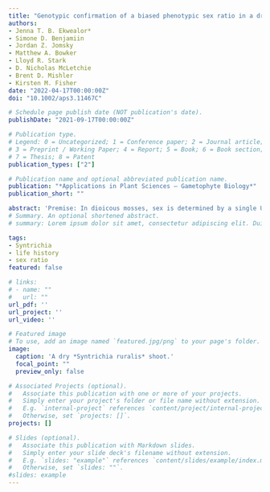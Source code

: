 ```yaml
---
title: "Genotypic confirmation of a biased phenotypic sex ratio in a dryland moss using restriction fragment length polymorphisms"
authors:
- Jenna T. B. Ekwealor*
- Simone D. Benjamiin
- Jordan Z. Jomsky
- Matthew A. Bowker
- Lloyd R. Stark
- D. Nicholas McLetchie
- Brent D. Mishler
- Kirsten M. Fisher
date: "2022-04-17T00:00:00Z"
doi: "10.1002/aps3.11467C"

# Schedule page publish date (NOT publication's date).
publishDate: "2021-09-17T00:00:00Z"

# Publication type.
# Legend: 0 = Uncategorized; 1 = Conference paper; 2 = Journal article;
# 3 = Preprint / Working Paper; 4 = Report; 5 = Book; 6 = Book section;
# 7 = Thesis; 8 = Patent
publication_types: ["2"]

# Publication name and optional abbreviated publication name.
publication: "*Applications in Plant Sciences – Gametophyte Biology*"
publication_short: ""

abstract: 'Premise: In dioicous mosses, sex is determined by a single U (female, ♀) or V (male, ♂) chromosome. Although a 1 : 1 sex ratio is expected following meiosis, phenotypic sex ratios based on the production of gametangia are often female-biased. The dryland moss Syntrichia caninervis (Pottiaceae) is notable for its low frequency of sex expression and strong phenotypic female bias. Here we present a technique to determine genotypic sex in a single shoot of S. caninervis, and report results of a case study examining genotypic and phenotypic sex ratios. Methods: We reanalyzed 271 non-expressing gametophyte shoots from a previous study on S. caninervis sex expression across microhabitats using a restriction fragment length polymorphism (RFLP) method. Results: We recovered a genotypic sex ratio in non-expressing shoots of 18.4♀ : 1♂, which exceeds the female bias of the phenotypic ratio (5.3♀ : 1♂; P = 0.013). We also found that the distribution of male and female genotypes across microsites with different levels of sun exposure was not predicted by patterns of sex expression in these microsites. Discussion: These findings contribute to our understanding of how the environment may modulate sex ratios in S. caninervis, either through its direct influence on sex expression or through selection on genotypes with particular sex expression phenotypes.'
# Summary. An optional shortened abstract.
# summary: Lorem ipsum dolor sit amet, consectetur adipiscing elit. Duis posuere tellus ac convallis placerat. Proin tincidunt magna sed ex sollicitudin condimentum.

tags:
- Syntrichia
- life history
- sex ratio
featured: false

# links:
# - name: ""
#   url: ""
url_pdf: ''
url_project: ''
url_video: ''

# Featured image
# To use, add an image named `featured.jpg/png` to your page's folder. 
image:
  caption: 'A dry *Syntrichia ruralis* shoot.'
  focal_point: ""
  preview_only: false

# Associated Projects (optional).
#   Associate this publication with one or more of your projects.
#   Simply enter your project's folder or file name without extension.
#   E.g. `internal-project` references `content/project/internal-project/index.md`.
#   Otherwise, set `projects: []`.
projects: []

# Slides (optional).
#   Associate this publication with Markdown slides.
#   Simply enter your slide deck's filename without extension.
#   E.g. `slides: "example"` references `content/slides/example/index.md`.
#   Otherwise, set `slides: ""`.
#slides: example
---
```


